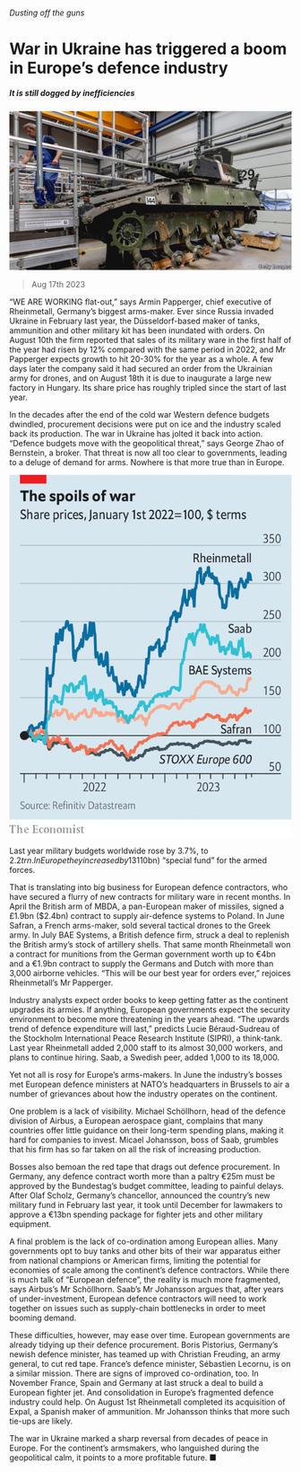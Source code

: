 ###### Dusting off the guns

# War in Ukraine has triggered a boom in Europe’s defence industry 

##### It is still dogged by inefficiencies 

![image](images/20230819_WBP001.jpg) 

> Aug 17th 2023 


“WE ARE WORKING flat-out,” says Armin Papperger, chief executive of Rheinmetall, Germany’s biggest arms-maker. Ever since Russia invaded Ukraine in February last year, the Düsseldorf-based maker of tanks, ammunition and other military kit has been inundated with orders. On August 10th the firm reported that sales of its military ware in the first half of the year had risen by 12% compared with the same period in 2022, and Mr Papperger expects growth to hit 20-30% for the year as a whole. A few days later the company said it had secured an order from the Ukrainian army for drones, and on August 18th it is due to inaugurate a large new factory in Hungary. Its share price has roughly tripled since the start of last year.

In the decades after the end of the cold war Western defence budgets dwindled, procurement decisions were put on ice and the industry scaled back its production. The war in Ukraine has jolted it back into action. “Defence budgets move with the geopolitical threat,” says George Zhao of Bernstein, a broker. That threat is now all too clear to governments, leading to a deluge of demand for arms. Nowhere is that more true than in Europe.

![image](images/20230819_WBC163.png) 


Last year military budgets worldwide rose by 3.7%, to $2.2trn. In Europe they increased by 13%, faster than in any other region. Growth was particularly pronounced in countries nearest to Russia. Finland’s military budget rose by 36%, Lithuania’s by 27%, Sweden’s by 12% and Poland’s by 11%. Germany, the continent’s largest economy, is at last reversing its decades-long miserliness over military spending. In February last year the government pledged to increase the country’s defence expenditure from around 1.4% of GDP to 2% and announced a €100bn ($110bn) “special fund” for the armed forces. 

That is translating into big business for European defence contractors, who have secured a flurry of new contracts for military ware in recent months. In April the British arm of MBDA, a pan-European maker of missiles, signed a £1.9bn ($2.4bn) contract to supply air-defence systems to Poland. In June Safran, a French arms-maker, sold several tactical drones to the Greek army. In July BAE Systems, a British defence firm, struck a deal to replenish the British army’s stock of artillery shells. That same month Rheinmetall won a contract for munitions from the German government worth up to €4bn and a €1.9bn contract to supply the Germans and Dutch with more than 3,000 airborne vehicles. “This will be our best year for orders ever,” rejoices Rheinmetall’s Mr Papperger.

Industry analysts expect order books to keep getting fatter as the continent upgrades its armies. If anything, European governments expect the security environment to become more threatening in the years ahead. “The upwards trend of defence expenditure will last,” predicts Lucie Béraud-Sudreau of the Stockholm International Peace Research Institute (SIPRI), a think-tank. Last year Rheinmetall added 2,000 staff to its almost 30,000 workers, and plans to continue hiring. Saab, a Swedish peer, added 1,000 to its 18,000. 

Yet not all is rosy for Europe’s arms-makers. In June the industry’s bosses met European defence ministers at NATO’s headquarters in Brussels to air a number of grievances about how the industry operates on the continent.

One problem is a lack of visibility. Michael Schöllhorn, head of the defence division of Airbus, a European aerospace giant, complains that many countries offer little guidance on their long-term spending plans, making it hard for companies to invest. Micael Johansson, boss of Saab, grumbles that his firm has so far taken on all the risk of increasing production.

Bosses also bemoan the red tape that drags out defence procurement. In Germany, any defence contract worth more than a paltry €25m must be approved by the Bundestag’s budget committee, leading to painful delays. After Olaf Scholz, Germany’s chancellor, announced the country’s new military fund in February last year, it took until December for lawmakers to approve a €13bn spending package for fighter jets and other military equipment.

A final problem is the lack of co-ordination among European allies. Many governments opt to buy tanks and other bits of their war apparatus either from national champions or American firms, limiting the potential for economies of scale among the continent’s defence contractors. While there is much talk of “European defence”, the reality is much more fragmented, says Airbus’s Mr Schöllhorn. Saab’s Mr Johansson argues that, after years of under-investment, European defence contractors will need to work together on issues such as supply-chain bottlenecks in order to meet booming demand.

These difficulties, however, may ease over time. European governments are already tidying up their defence procurement. Boris Pistorius, Germany’s newish defence minister, has teamed up with Christian Freuding, an army general, to cut red tape. France’s defence minister, Sébastien Lecornu, is on a similar mission. There are signs of improved co-ordination, too. In November France, Spain and Germany at last struck a deal to build a European fighter jet. And consolidation in Europe’s fragmented defence industry could help. On August 1st Rheinmetall completed its acquisition of Expal, a Spanish maker of ammunition. Mr Johansson thinks that more such tie-ups are likely. 

The war in Ukraine marked a sharp reversal from decades of peace in Europe. For the continent’s armsmakers, who languished during the geopolitical calm, it points to a more profitable future. ■



